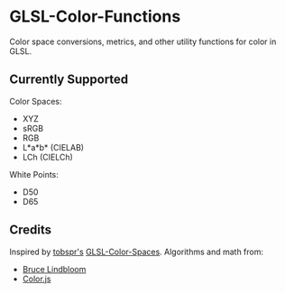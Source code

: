 # GLSL-Color-Functions

Color space conversions, metrics, and other utility functions for color in GLSL.

## Currently Supported
Color Spaces:
* XYZ
* sRGB
* RGB
* L\*a\*b\* (CIELAB)
* LCh (CIELCh)

White Points:
* D50
* D65

## Credits

Inspired by [tobspr's](https://github.com/tobspr) [GLSL-Color-Spaces](https://github.com/tobspr/GLSL-Color-Spaces).
Algorithms and math from:
* [Bruce Lindbloom](http://www.brucelindbloom.com/)
* [Color.js](https://colorjs.io/)
